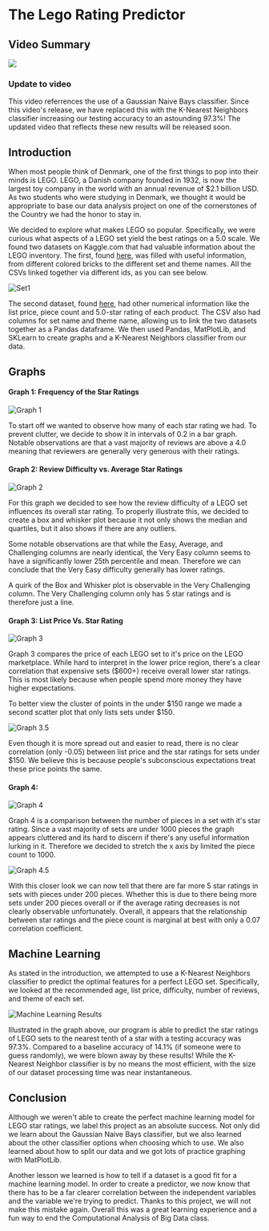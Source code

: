 # The Lego Rating Predictor #

## Video Summary

[![](http://img.youtube.com/vi/29ojAjJZUy0/0.jpg)](http://www.youtube.com/watch?v=29ojAjJZUy0 "LEGO Rating Predictor")
### Update to video
This video referrences the use of a Gaussian Naive Bays classifier. Since this video's release, we have replaced this with the K-Nearest Neighbors classifier increasing our testing accuracy to an astounding 97.3%! The updated video that reflects these new results will be released soon. 

## Introduction ##
When most people think of Denmark, one of the first things to pop into their minds is LEGO. LEGO, a Danish company founded in 1932, is now the largest toy company in the world with an annual revenue of $2.1 billion USD. As two students who were studying in Denmark, we thought it would be appropriate to base our data analysis project on one of the cornerstones of the Country we had the honor to stay in.

We decided to explore what makes LEGO so popular. Specifically, we were curious what aspects of a LEGO set yield the best ratings on a 5.0 scale. We found two datasets on Kaggle.com that had valuable information about the LEGO inventory. The first, found [here](https://www.kaggle.com/rtatman/lego-database), was filled with useful information, from different colored bricks to the different set and theme names. All the CSVs linked together via different ids, as you can see below.

![Set1](./Images/Set1.png)

The second dataset, found [here](https://www.kaggle.com/mterzolo/lego-sets), had other numerical information like the list price, piece count and 5.0-star rating of each product. The CSV also had columns for set name and theme name, allowing us to link the two datasets together as a Pandas dataframe. We then used Pandas, MatPlotLib, and SKLearn to create graphs and a K-Nearest Neighbors classifier from our data.

## Graphs


#### Graph 1: Frequency of the Star Ratings
![Graph 1](./Images/Graph1.png)

To start off we wanted to observe how many of each star rating we had. To prevent clutter, we decide to show it in intervals of 0.2 in a bar graph. Notable observations are that a vast majority of reviews are above a 4.0 meaning that reviewers are generally very generous with their ratings.

#### Graph 2: Review Difficulty vs. Average Star Ratings
![Graph 2](./Images/Graph2.png)

For this graph we decided to see how the review difficulty of a LEGO set influences its overall star rating. To properly illustrate this, we decided to create a box and whisker plot because it not only shows the median and quartiles, but it also shows if there are any outliers.

Some notable observations are that while the Easy, Average, and Challenging columns are nearly identical, the Very Easy column seems to have a significantly lower 25th percentile and mean. Therefore we can conclude that the Very Easy difficulty generally has lower ratings.

A quirk of the Box and Whisker plot is observable in the Very Challenging column. The Very Challenging column only has 5 star ratings and is therefore just a line.

#### Graph 3: List Price Vs. Star Rating
![Graph 3](./Images/Graph3.png)

Graph 3 compares the price of each LEGO set to it's price on the LEGO marketplace. While hard to interpret in the lower price region, there's a clear correlation that expensive sets ($600+) receive overall lower star ratings. This is most likely because when people spend more money they have higher expectations.

To better view the cluster of points in the under $150 range we made a second scatter plot that only lists sets under $150.

![Graph 3.5](./Images/Graph3_5.png)

Even though it is more spread out and easier to read, there is no clear correlation (only -0.05) between list price and the star ratings for sets under $150. We believe this is because people's subconscious expectations treat these price points the same.

#### Graph 4:
![Graph 4](./Images/Graph4.png)

Graph 4 is a comparison between the number of pieces in a set with it's star rating. Since a vast majority of sets are under 1000 pieces the graph appears cluttered and its hard to discern if there's any useful information lurking in it. Therefore we decided to stretch the x axis by limited the piece count to 1000.

![Graph 4.5](./Images/Graph4_5.png)

With this closer look we can now tell that there are far more 5 star ratings in sets with pieces under 200 pieces. Whether this is due to there being more sets under 200 pieces overall or if the average rating decreases is not clearly observable unfortunately.  Overall, it appears that the relationship between star ratings and the piece count is marginal at best with only a 0.07 correlation coefficient.

## Machine Learning
As stated in the introduction, we attempted to use a K-Nearest Neighbors classifier to predict the optimal features for a perfect LEGO set. Specifically, we looked at the recommended age, list price, difficulty, number of reviews, and theme of each set.

![Machine Learning Results](./Images/MLResults2.png)

Illustrated in the graph above, our program is able to predict the star ratings of LEGO sets to the nearest tenth of a star with a testing accuracy was 97.3%. Compared to a baseline accuracy of 14.1% (if someone were to guess randomly), we were blown away by these results! While the K-Nearest Neighbor classifier is by no means the most efficient, with the size of our dataset processing time was near instantaneous.  <!-- At first, we thought we must have coded our model wrong, but after triple checking our code we were certain it was correct. We then tried training our model on many of the different features we had, removing and replacing the initial four listed above, but nothing helped. Upon further inspection, we realized that trying to predict an exact rating was extremely difficult, to the point the baseline accuracy was only 14.12%! -->

## Conclusion

Although we weren't able to create the perfect machine learning model for LEGO star ratings, we label this project as an absolute success. Not only did we learn about the Gaussian Naive Bays classifier, but we also learned about the other classifier options when choosing which to use. We also learned about how to split our data and we got lots of practice graphing with MatPlotLib.

Another lesson we learned is how to tell if a dataset is a good fit for a machine learning model. In order to create a predictor, we now know that there has to be a far clearer correlation between the independent variables and the variable we're trying to predict. Thanks to this project, we will not make this mistake again. Overall this was a great learning experience and a fun way to end the Computational Analysis of Big Data class.
